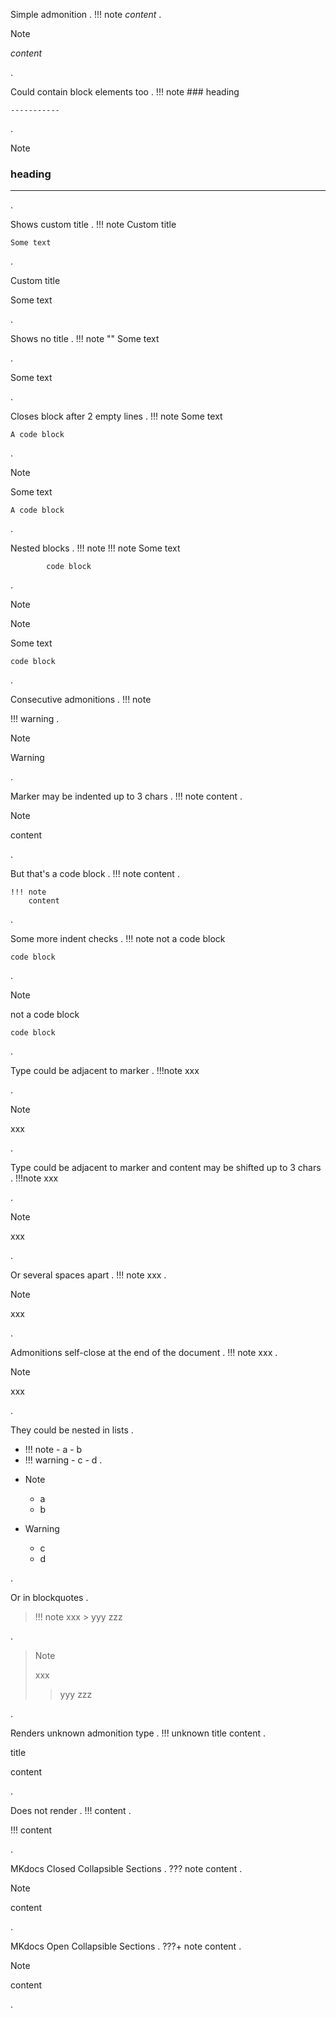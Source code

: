 
Simple admonition
.
!!! note
    *content*
.
<div class="admonition note">
<p class="admonition-title">Note</p>
<p><em>content</em></p>
</div>
.


Could contain block elements too
.
!!! note
    ### heading

    -----------

.
<div class="admonition note">
<p class="admonition-title">Note</p>
<h3>heading</h3>
<hr>
</div>
.


Shows custom title
.
!!! note Custom title

    Some text

.
<div class="admonition note">
<p class="admonition-title">Custom title</p>
<p>Some text</p>
</div>
.


Shows no title
.
!!! note ""
    Some text

.
<div class="admonition note">
<p>Some text</p>
</div>
.


Closes block after 2 empty lines
.
!!! note 
    Some text


    A code block
.
<div class="admonition note">
<p class="admonition-title">Note</p>
<p>Some text</p>
</div>
<pre><code>A code block
</code></pre>
.


Nested blocks
.
!!! note
    !!! note
        Some text
            
            code block
.
<div class="admonition note">
<p class="admonition-title">Note</p>
<div class="admonition note">
<p class="admonition-title">Note</p>
<p>Some text</p>
<pre><code>code block
</code></pre>
</div>
</div>
.


Consecutive admonitions
.
!!! note

!!! warning
.
<div class="admonition note">
<p class="admonition-title">Note</p>
</div>
<div class="admonition warning">
<p class="admonition-title">Warning</p>
</div>
.


Marker may be indented up to 3 chars
.
   !!! note
       content
.
<div class="admonition note">
<p class="admonition-title">Note</p>
<p>content</p>
</div>
.


But that's a code block
.
    !!! note
        content
.
<pre><code>!!! note
    content
</code></pre>
.


Some more indent checks
.
  !!! note
   not a code block

    code block
.
<div class="admonition note">
<p class="admonition-title">Note</p>
</div>
<p>not a code block</p>
<pre><code>code block
</code></pre>
.


Type could be adjacent to marker 
.
!!!note
   xxx

.
<div class="admonition note">
<p class="admonition-title">Note</p>
<p>xxx</p>
</div>
.


Type could be adjacent to marker and content may be shifted up to 3 chars
.
!!!note
      xxx

.
<div class="admonition note">
<p class="admonition-title">Note</p>
<p>xxx</p>
</div>
.


Or several spaces apart
.
!!!     note
        xxx
.
<div class="admonition note">
<p class="admonition-title">Note</p>
<p>xxx</p>
</div>
.


Admonitions self-close at the end of the document
.
!!! note
    xxx
.
<div class="admonition note">
<p class="admonition-title">Note</p>
<p>xxx</p>
</div>
.


They could be nested in lists
.
- !!! note
      - a
      - b
- !!! warning
      - c
      - d
.
<ul>
<li>
<div class="admonition note">
<p class="admonition-title">Note</p>
<ul>
<li>a</li>
<li>b</li>
</ul>
</div>
</li>
<li>
<div class="admonition warning">
<p class="admonition-title">Warning</p>
<ul>
<li>c</li>
<li>d</li>
</ul>
</div>
</li>
</ul>
.


Or in blockquotes
.
> !!! note
>     xxx
>     > yyy
>     zzz
>
.
<blockquote>
<div class="admonition note">
<p class="admonition-title">Note</p>
<p>xxx</p>
<blockquote>
<p>yyy
zzz</p>
</blockquote>
</div>
</blockquote>
.


Renders unknown admonition type 
.
!!! unknown title
    content
.
<div class="admonition unknown">
<p class="admonition-title">title</p>
<p>content</p>
</div>
.


Does not render
.
!!!
    content
.
<p>!!!
content</p>
.



MKdocs Closed Collapsible Sections
.
??? note
    content
.
<div class="admonition note collapsible-closed">
<p class="admonition-title">Note</p>
<p>content</p>
</div>
.


MKdocs Open Collapsible Sections
.
???+ note
    content
.
<div class="admonition note collapsible-open">
<p class="admonition-title">Note</p>
<p>content</p>
</div>
.
